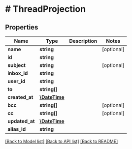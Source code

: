 # # ThreadProjection

## Properties

Name | Type | Description | Notes
------------ | ------------- | ------------- | -------------
**name** | **string** |  | [optional] 
**id** | **string** |  | 
**subject** | **string** |  | [optional] 
**inbox_id** | **string** |  | 
**user_id** | **string** |  | 
**to** | **string[]** |  | 
**created_at** | [**\DateTime**](\DateTime) |  | 
**bcc** | **string[]** |  | [optional] 
**cc** | **string[]** |  | [optional] 
**updated_at** | [**\DateTime**](\DateTime) |  | 
**alias_id** | **string** |  | 

[[Back to Model list]](../../README#documentation-for-models) [[Back to API list]](../../README#documentation-for-api-endpoints) [[Back to README]](../../README)


